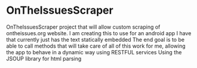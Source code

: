 # OnTheIssuesScraper
OnTheIssuesScraper project that will allow custom scraping of ontheissues.org website.
I am creating this to use for an android app I have that currently just has the text statically embedded
The end goal is to be able to call methods that will take care of all of this work for me, allowing the app to behave in a dynamic way using RESTFUL services
Using the JSOUP library for html parsing
